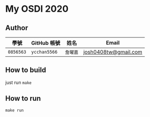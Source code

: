 # My OSDI 2020

## Author

| 學號 | GitHub 帳號 | 姓名 | Email |
| --- | ----------- | --- | --- |
|`0856563`| `ycchan5566` | `詹曜嘉` | josh0408tw@gmail.com |

## How to build

just run `make`

## How to run

`make run`

